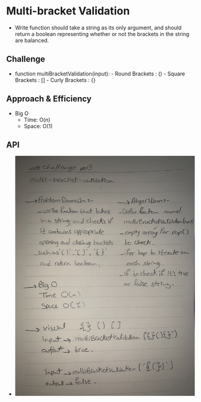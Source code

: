 # Multi-bracket Validation
  - Write function should take a string as its only argument, and should return a boolean representing whether or not the brackets in the string are balanced.

## Challenge
   - function multiBracketValidation(input):
    - Round Brackets : ()
    - Square Brackets : []
    - Curly Brackets : {}

## Approach & Efficiency
   - Big O
     - Time: O(n)
     - Space: O(1) 

## API
  - ![](../assets/multi-braket.jpg)
